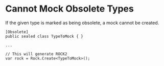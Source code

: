 # Cannot Mock Obsolete Types
If the given type is marked as being obsolete, a mock cannot be created.
```
[Obsolete]
public sealed class TypeToMock { }

...

// This will generate ROCK2
var rock = Rock.Create<TypeToMock>();
```